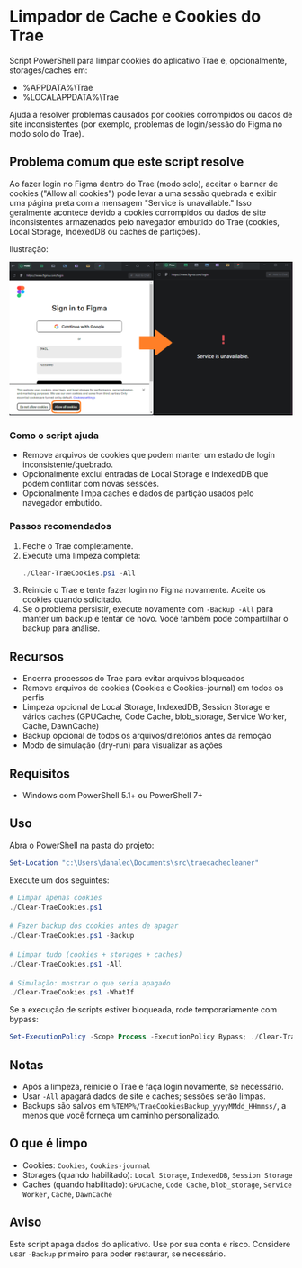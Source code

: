 # Limpador de Cache e Cookies do Trae

Script PowerShell para limpar cookies do aplicativo Trae e, opcionalmente, storages/caches em:
- %APPDATA%\Trae
- %LOCALAPPDATA%\Trae

Ajuda a resolver problemas causados por cookies corrompidos ou dados de site inconsistentes (por exemplo, problemas de login/sessão do Figma no modo solo do Trae).

## Problema comum que este script resolve

Ao fazer login no Figma dentro do Trae (modo solo), aceitar o banner de cookies ("Allow all cookies") pode levar a uma sessão quebrada e exibir uma página preta com a mensagem "Service is unavailable." Isso geralmente acontece devido a cookies corrompidos ou dados de site inconsistentes armazenados pelo navegador embutido do Trae (cookies, Local Storage, IndexedDB ou caches de partições).

Ilustração:

![Aceitar cookies no Figma levando a "Service is unavailable"](assets/figma-login-issue.png)

### Como o script ajuda
- Remove arquivos de cookies que podem manter um estado de login inconsistente/quebrado.
- Opcionalmente exclui entradas de Local Storage e IndexedDB que podem conflitar com novas sessões.
- Opcionalmente limpa caches e dados de partição usados pelo navegador embutido.

### Passos recomendados
1. Feche o Trae completamente.
2. Execute uma limpeza completa:
   ```powershell
   ./Clear-TraeCookies.ps1 -All
   ```
3. Reinicie o Trae e tente fazer login no Figma novamente. Aceite os cookies quando solicitado.
4. Se o problema persistir, execute novamente com `-Backup -All` para manter um backup e tentar de novo. Você também pode compartilhar o backup para análise.

## Recursos
- Encerra processos do Trae para evitar arquivos bloqueados
- Remove arquivos de cookies (Cookies e Cookies-journal) em todos os perfis
- Limpeza opcional de Local Storage, IndexedDB, Session Storage e vários caches (GPUCache, Code Cache, blob_storage, Service Worker, Cache, DawnCache)
- Backup opcional de todos os arquivos/diretórios antes da remoção
- Modo de simulação (dry‑run) para visualizar as ações

## Requisitos
- Windows com PowerShell 5.1+ ou PowerShell 7+

## Uso
Abra o PowerShell na pasta do projeto:

```powershell
Set-Location "c:\Users\danalec\Documents\src\traecachecleaner"
```

Execute um dos seguintes:

```powershell
# Limpar apenas cookies
./Clear-TraeCookies.ps1

# Fazer backup dos cookies antes de apagar
./Clear-TraeCookies.ps1 -Backup

# Limpar tudo (cookies + storages + caches)
./Clear-TraeCookies.ps1 -All

# Simulação: mostrar o que seria apagado
./Clear-TraeCookies.ps1 -WhatIf
```

Se a execução de scripts estiver bloqueada, rode temporariamente com bypass:

```powershell
Set-ExecutionPolicy -Scope Process -ExecutionPolicy Bypass; ./Clear-TraeCookies.ps1 -All
```

## Notas
- Após a limpeza, reinicie o Trae e faça login novamente, se necessário.
- Usar `-All` apagará dados de site e caches; sessões serão limpas.
- Backups são salvos em `%TEMP%/TraeCookiesBackup_yyyyMMdd_HHmmss/`, a menos que você forneça um caminho personalizado.

## O que é limpo
- Cookies: `Cookies`, `Cookies-journal`
- Storages (quando habilitado): `Local Storage`, `IndexedDB`, `Session Storage`
- Caches (quando habilitado): `GPUCache`, `Code Cache`, `blob_storage`, `Service Worker`, `Cache`, `DawnCache`

## Aviso
Este script apaga dados do aplicativo. Use por sua conta e risco. Considere usar `-Backup` primeiro para poder restaurar, se necessário.
